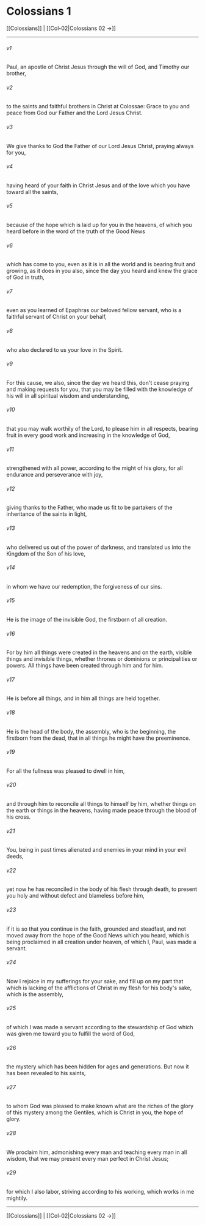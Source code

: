 # Colossians 1

[[Colossians]] | [[Col-02|Colossians 02 →]]
***



###### v1 
Paul, an apostle of Christ Jesus through the will of God, and Timothy our brother, 

###### v2 
to the saints and faithful brothers in Christ at Colossae: Grace to you and peace from God our Father and the Lord Jesus Christ. 

###### v3 
We give thanks to God the Father of our Lord Jesus Christ, praying always for you, 

###### v4 
having heard of your faith in Christ Jesus and of the love which you have toward all the saints, 

###### v5 
because of the hope which is laid up for you in the heavens, of which you heard before in the word of the truth of the Good News 

###### v6 
which has come to you, even as it is in all the world and is bearing fruit and growing, as it does in you also, since the day you heard and knew the grace of God in truth, 

###### v7 
even as you learned of Epaphras our beloved fellow servant, who is a faithful servant of Christ on your behalf, 

###### v8 
who also declared to us your love in the Spirit. 

###### v9 
For this cause, we also, since the day we heard this, don't cease praying and making requests for you, that you may be filled with the knowledge of his will in all spiritual wisdom and understanding, 

###### v10 
that you may walk worthily of the Lord, to please him in all respects, bearing fruit in every good work and increasing in the knowledge of God, 

###### v11 
strengthened with all power, according to the might of his glory, for all endurance and perseverance with joy, 

###### v12 
giving thanks to the Father, who made us fit to be partakers of the inheritance of the saints in light, 

###### v13 
who delivered us out of the power of darkness, and translated us into the Kingdom of the Son of his love, 

###### v14 
in whom we have our redemption, the forgiveness of our sins. 

###### v15 
He is the image of the invisible God, the firstborn of all creation. 

###### v16 
For by him all things were created in the heavens and on the earth, visible things and invisible things, whether thrones or dominions or principalities or powers. All things have been created through him and for him. 

###### v17 
He is before all things, and in him all things are held together. 

###### v18 
He is the head of the body, the assembly, who is the beginning, the firstborn from the dead, that in all things he might have the preeminence. 

###### v19 
For all the fullness was pleased to dwell in him, 

###### v20 
and through him to reconcile all things to himself by him, whether things on the earth or things in the heavens, having made peace through the blood of his cross. 

###### v21 
You, being in past times alienated and enemies in your mind in your evil deeds, 

###### v22 
yet now he has reconciled in the body of his flesh through death, to present you holy and without defect and blameless before him, 

###### v23 
if it is so that you continue in the faith, grounded and steadfast, and not moved away from the hope of the Good News which you heard, which is being proclaimed in all creation under heaven, of which I, Paul, was made a servant. 

###### v24 
Now I rejoice in my sufferings for your sake, and fill up on my part that which is lacking of the afflictions of Christ in my flesh for his body's sake, which is the assembly, 

###### v25 
of which I was made a servant according to the stewardship of God which was given me toward you to fulfill the word of God, 

###### v26 
the mystery which has been hidden for ages and generations. But now it has been revealed to his saints, 

###### v27 
to whom God was pleased to make known what are the riches of the glory of this mystery among the Gentiles, which is Christ in you, the hope of glory. 

###### v28 
We proclaim him, admonishing every man and teaching every man in all wisdom, that we may present every man perfect in Christ Jesus; 

###### v29 
for which I also labor, striving according to his working, which works in me mightily.

***
[[Colossians]] | [[Col-02|Colossians 02 →]]
